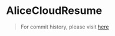 # AliceCloudResume

> For commit history, please visit [here](https://github.com/thutuephan/TheCloudResumeChallenge)


